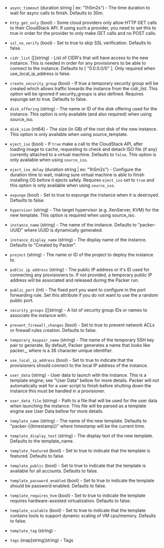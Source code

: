<!-- Code generated from the comments of the Config struct in builder/cloudstack/config.go; DO NOT EDIT MANUALLY -->

-   `async_timeout` (duration string | ex: "1h5m2s") - The time duration to wait for async calls to
    finish. Defaults to 30m.
    
-   `http_get_only` (bool) - Some cloud providers only allow HTTP GET calls
    to their CloudStack API. If using such a provider, you need to set this to
    true in order for the provider to only make GET calls and no POST calls.
    
-   `ssl_no_verify` (bool) - Set to true to skip SSL verification.
    Defaults to false.
    
-   `cidr_list` ([]string) - List of CIDR's that will have access to the new
    instance. This is needed in order for any provisioners to be able to
    connect to the instance. Defaults to [ "0.0.0.0/0" ]. Only required when
    use_local_ip_address is false.
    
-   `create_security_group` (bool) - If true a temporary security group
    will be created which allows traffic towards the instance from the
    cidr_list. This option will be ignored if security_groups is also
    defined. Requires expunge set to true. Defaults to false.
    
-   `disk_offering` (string) - The name or ID of the disk offering used for the
    instance. This option is only available (and also required) when using
    source_iso.
    
-   `disk_size` (int64) - The size (in GB) of the root disk of the new
    instance. This option is only available when using source_template.
    
-   `eject_iso` (bool) - If `true` make a call to the CloudStack API, after loading image to
    cache, requesting to check and detach ISO file (if any) currently
    attached to a virtual machine. Defaults to `false`. This option is only
    available when using `source_iso`.
    
-   `eject_iso_delay` (duration string | ex: "1h5m2s") - Configure the duration time to wait, making sure virtual machine is able
    to finish installing OS before it ejects safely. Requires `eject_iso`
    set to `true` and this option is only available when using `source_iso`.
    
-   `expunge` (bool) - Set to true to expunge the instance when it is
    destroyed. Defaults to false.
    
-   `hypervisor` (string) - The target hypervisor (e.g. XenServer, KVM) for
    the new template. This option is required when using source_iso.
    
-   `instance_name` (string) - The name of the instance. Defaults to
    "packer-UUID" where UUID is dynamically generated.
    
-   `instance_display_name` (string) - The display name of the instance. Defaults to "Created by Packer".
    
-   `project` (string) - The name or ID of the project to deploy the instance
    to.
    
-   `public_ip_address` (string) - The public IP address or it's ID used for
    connecting any provisioners to. If not provided, a temporary public IP
    address will be associated and released during the Packer run.
    
-   `public_port` (int) - The fixed port you want to configure in the port
    forwarding rule. Set this attribute if you do not want to use the a random
    public port.
    
-   `security_groups` ([]string) - A list of security group IDs or
    names to associate the instance with.
    
-   `prevent_firewall_changes` (bool) - Set to true to prevent network
    ACLs or firewall rules creation. Defaults to false.
    
-   `temporary_keypair_name` (string) - The name of the temporary SSH key pair
    to generate. By default, Packer generates a name that looks like
    packer_<UUID>, where <UUID> is a 36 character unique identifier.
    
-   `use_local_ip_address` (bool) - Set to true to indicate that the
    provisioners should connect to the local IP address of the instance.
    
-   `user_data` (string) - User data to launch with the instance. This is a
    template engine; see "User Data" bellow for
    more details. Packer will not automatically wait for a user script to
    finish before shutting down the instance this must be handled in a
    provisioner.
    
-   `user_data_file` (string) - Path to a file that will be used for the user
    data when launching the instance. This file will be parsed as a template
    engine see User Data bellow for more
    details.
    
-   `template_name` (string) - The name of the new template. Defaults to
    "packer-{{timestamp}}" where timestamp will be the current time.
    
-   `template_display_text` (string) - The display text of the new template.
    Defaults to the template_name.
    
-   `template_featured` (bool) - Set to true to indicate that the template
    is featured. Defaults to false.
    
-   `template_public` (bool) - Set to true to indicate that the template
    is available for all accounts. Defaults to false.
    
-   `template_password_enabled` (bool) - Set to true to indicate the
    template should be password enabled. Defaults to false.
    
-   `template_requires_hvm` (bool) - Set to true to indicate the template
    requires hardware-assisted virtualization. Defaults to false.
    
-   `template_scalable` (bool) - Set to true to indicate that the template
    contains tools to support dynamic scaling of VM cpu/memory. Defaults to
    false.
    
-   `template_tag` (string) - 
-   `tags` (map[string]string) - Tags